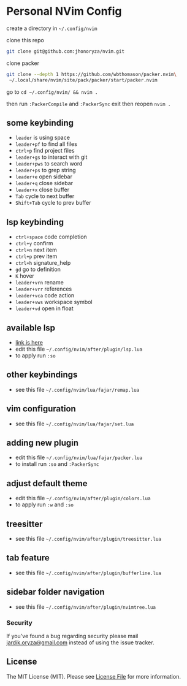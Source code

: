 # Personal NVim Config

create a directory in `~/.config/nvim`

clone this repo

```bash
git clone git@github.com:jhonoryza/nvim.git
```

clone packer

```bash
git clone --depth 1 https://github.com/wbthomason/packer.nvim\
 ~/.local/share/nvim/site/pack/packer/start/packer.nvim
```

go to `cd ~/.config/nvim/ && nvim .`

then run `:PackerCompile` and `:PackerSync` exit then reopen `nvim .`

## some keybinding

- `leader` is using space
- `leader+pf` to find all files
- `ctrl+p` find project files
- `leader+gs` to interact with git
- `leader+pws` to search word
- `leader+ps` to grep string
- `leader+e` open sidebar
- `leader+q` close sidebar
- `leader+x` close buffer
- `Tab` cycle to next buffer
- `Shift+Tab` cycle to prev buffer

## lsp keybinding

- `ctrl+space` code completion
- `ctrl+y` confirm
- `ctrl+n` next item
- `ctrl+p` prev item
- `ctrl+h` signature_help
- `gd` go to definition
- `K` hover
- `leader+vrn` rename
- `leader+vrr` references
- `leader+vca` code action 
- `leader+vws` workspace symbol
- `leader+vd` open in float

## available lsp

- [link is here](https://github.com/williamboman/mason-lspconfig.nvim?tab=readme-ov-file#available-lsp-servers)
- edit this file `~/.config/nvim/after/plugin/lsp.lua`
- to apply run `:so`

## other keybindings

- see this file `~/.config/nvim/lua/fajar/remap.lua`

## vim configuration

- see this file `~/.config/nvim/lua/fajar/set.lua`

## adding new plugin

- edit this file `~/.config/nvim/lua/fajar/packer.lua`
- to install run `:so` and `:PackerSync`

## adjust default theme

- edit this file `~/.config/nvim/after/plugin/colors.lua`
- to apply run `:w` and `:so`

## treesitter

- see this file `~/.config/nvim/after/plugin/treesitter.lua`

## tab feature

- see this file `~/.config/nvim/after/plugin/bufferline.lua`

## sidebar folder navigation

- see this file `~/.config/nvim/after/plugin/nvimtree.lua`

### Security

If you've found a bug regarding security please mail [jardik.oryza@gmail.com](mailto:jardik.oryza@gmail.com) instead of
using the issue tracker.

## License

The MIT License (MIT). Please see [License File](LICENSE.md) for more information.
